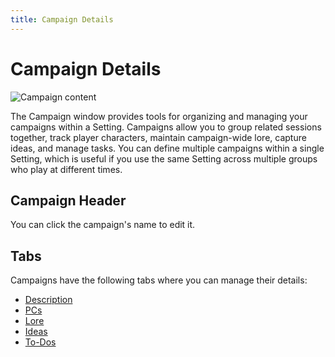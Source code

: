 ```yaml
---
title: Campaign Details
---
```

# Campaign Details

![Campaign content](/assets/images/campaign-content.webp)

The Campaign window provides tools for organizing and managing your campaigns within a Setting. Campaigns allow you to group related sessions together, track player characters, maintain campaign-wide lore, capture ideas, and manage tasks. You can define multiple campaigns within a single Setting, which is useful if you use the same Setting across multiple groups who play at different times.

## Campaign Header

You can click the campaign's name to edit it.

## Tabs
Campaigns have the following tabs where you can manage their details:
* [Description](./description)
* [PCs](./pcs)
* [Lore](./lore)
* [Ideas](./ideas)
* [To-Dos](./todos)
